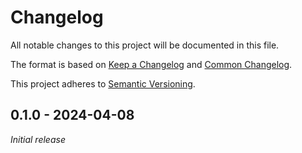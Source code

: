 # Changelog

All notable changes to this project will be documented in this file.

The format is based on [Keep a Changelog](https://keepachangelog.com/en/1.0.0/) and [Common Changelog](
https://common-changelog.org/).

This project adheres to [Semantic Versioning](https://semver.org/spec/v2.0.0.html).

## 0.1.0 - 2024-04-08

*Initial release*